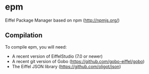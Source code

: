 epm
===

Eiffel Package Manager based on npm (http://npmjs.org/)

Compilation
-----------

To compile epm, you will need:
* A recent version of EiffelStudio (7.0 or newer)
* A recent git version of Gobo (https://github.com/gobo-eiffel/gobo)
* The Eiffel JSON library (https://github.com/oligot/json)
